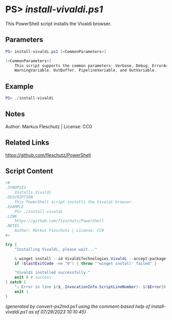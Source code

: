 PS> *install-vivaldi.ps1*
====================

This PowerShell script installs the Vivaldi browser.

Parameters
----------
```powershell
PS> install-vivaldi.ps1 [<CommonParameters>]

[<CommonParameters>]
    This script supports the common parameters: Verbose, Debug, ErrorAction, ErrorVariable, WarningAction, 
    WarningVariable, OutBuffer, PipelineVariable, and OutVariable.
```

Example
-------
```powershell
PS> ./install-vivaldi

```

Notes
-----
Author: Markus Fleschutz | License: CC0

Related Links
-------------
https://github.com/fleschutz/PowerShell

Script Content
--------------
```powershell
<#
.SYNOPSIS
	Installs Vivaldi
.DESCRIPTION
	This PowerShell script installs the Vivaldi browser.
.EXAMPLE
	PS> ./install-vivaldi
.LINK
	https://github.com/fleschutz/PowerShell
.NOTES
	Author: Markus Fleschutz | License: CC0
#>

try {
	"Installing Vivaldi, please wait..."

	& winget install --id VivaldiTechnologies.Vivaldi --accept-package-agreements --accept-source-agreements
	if ($lastExitCode -ne "0") { throw "'winget install' failed" }

	"Vivaldi installed successfully."
	exit 0 # success
} catch {
	"⚠️ Error in line $($_.InvocationInfo.ScriptLineNumber): $($Error[0])"
	exit 1
}
```

*(generated by convert-ps2md.ps1 using the comment-based help of install-vivaldi.ps1 as of 07/29/2023 10:10:45)*
